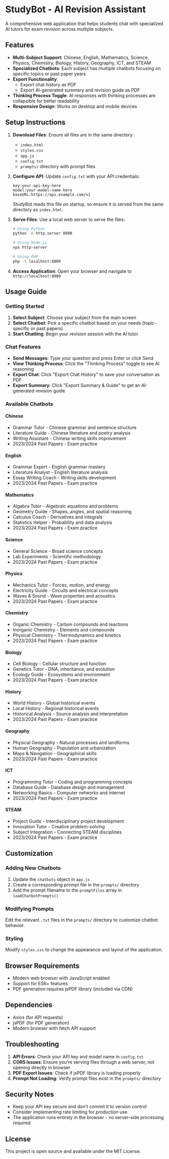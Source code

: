 # StudyBot - AI Revision Assistant

A comprehensive web application that helps students chat with specialized AI tutors for exam revision across multiple subjects.

## Features

- **Multi-Subject Support**: Chinese, English, Mathematics, Science, Physics, Chemistry, Biology, History, Geography, ICT, and STEAM
- **Specialized Chatbots**: Each subject has multiple chatbots focusing on specific topics or past paper years
- **Export Functionality**: 
  - Export chat history as PDF
  - Export AI-generated summary and revision guide as PDF
- **Thinking Process Toggle**: AI responses with thinking processes are collapsible for better readability
- **Responsive Design**: Works on desktop and mobile devices

## Setup Instructions

1. **Download Files**: Ensure all files are in the same directory:
   - `index.html`
   - `styles.css`
   - `app.js`
   - `config.txt`
   - `prompts/` directory with prompt files

2. **Configure API**: Update `config.txt` with your API credentials:
   ```
   key:your-api-key-here
   model:your-model-name-here
   baseURL:https://api.example.com/v1
   ```
   StudyBot reads this file on startup, so ensure it is served from the same directory as `index.html`.

3. **Serve Files**: Use a local web server to serve the files:
   ```bash
   # Using Python
   python -m http.server 8000
   
   # Using Node.js
   npx http-server
   
   # Using PHP
   php -S localhost:8000
   ```

4. **Access Application**: Open your browser and navigate to `http://localhost:8000`

## Usage Guide

### Getting Started
1. **Select Subject**: Choose your subject from the main screen
2. **Select Chatbot**: Pick a specific chatbot based on your needs (topic-specific or past papers)
3. **Start Chatting**: Begin your revision session with the AI tutor

### Chat Features
- **Send Messages**: Type your question and press Enter or click Send
- **View Thinking Process**: Click the "Thinking Process" toggle to see AI reasoning
- **Export Chat**: Click "Export Chat History" to save your conversation as PDF
- **Export Summary**: Click "Export Summary & Guide" to get an AI-generated revision guide

### Available Chatbots

#### Chinese
- Grammar Tutor - Chinese grammar and sentence structure
- Literature Guide - Chinese literature and poetry analysis
- Writing Assistant - Chinese writing skills improvement
- 2023/2024 Past Papers - Exam practice

#### English  
- Grammar Expert - English grammar mastery
- Literature Analyst - English literature analysis
- Essay Writing Coach - Writing skills development
- 2023/2024 Past Papers - Exam practice

#### Mathematics
- Algebra Tutor - Algebraic equations and problems
- Geometry Guide - Shapes, angles, and spatial reasoning
- Calculus Coach - Derivatives and integrals
- Statistics Helper - Probability and data analysis
- 2023/2024 Past Papers - Exam practice

#### Science
- General Science - Broad science concepts
- Lab Experiments - Scientific methodology
- 2023/2024 Past Papers - Exam practice

#### Physics
- Mechanics Tutor - Forces, motion, and energy
- Electricity Guide - Circuits and electrical concepts
- Waves & Sound - Wave properties and acoustics
- 2023/2024 Past Papers - Exam practice

#### Chemistry
- Organic Chemistry - Carbon compounds and reactions
- Inorganic Chemistry - Elements and compounds
- Physical Chemistry - Thermodynamics and kinetics
- 2023/2024 Past Papers - Exam practice

#### Biology
- Cell Biology - Cellular structure and function
- Genetics Tutor - DNA, inheritance, and evolution
- Ecology Guide - Ecosystems and environment
- 2023/2024 Past Papers - Exam practice

#### History
- World History - Global historical events
- Local History - Regional historical events
- Historical Analysis - Source analysis and interpretation
- 2023/2024 Past Papers - Exam practice

#### Geography
- Physical Geography - Natural processes and landforms
- Human Geography - Population and urbanization
- Maps & Navigation - Geographical skills
- 2023/2024 Past Papers - Exam practice

#### ICT
- Programming Tutor - Coding and programming concepts
- Database Guide - Database design and management
- Networking Basics - Computer networks and internet
- 2023/2024 Past Papers - Exam practice

#### STEAM
- Project Guide - Interdisciplinary project development
- Innovation Tutor - Creative problem-solving
- Subject Integration - Connecting STEAM disciplines
- 2023/2024 Past Papers - Exam practice

## Customization

### Adding New Chatbots
1. Update the `chatbots` object in `app.js`
2. Create a corresponding prompt file in the `prompts/` directory
3. Add the prompt filename to the `promptFiles` array in `loadChatbotPrompts()`

### Modifying Prompts
Edit the relevant `.txt` files in the `prompts/` directory to customize chatbot behavior.

### Styling
Modify `styles.css` to change the appearance and layout of the application.

## Browser Requirements

- Modern web browser with JavaScript enabled
- Support for ES6+ features
- PDF generation requires jsPDF library (included via CDN)

## Dependencies

- Axios (for API requests)
- jsPDF (for PDF generation)
- Modern browser with fetch API support

## Troubleshooting

1. **API Errors**: Check your API key and model name in `config.txt`
2. **CORS Issues**: Ensure you're serving files through a web server, not opening directly in browser
3. **PDF Export Issues**: Check if jsPDF library is loading properly
4. **Prompt Not Loading**: Verify prompt files exist in the `prompts/` directory

## Security Notes

- Keep your API key secure and don't commit it to version control
- Consider implementing rate limiting for production use
- The application runs entirely in the browser - no server-side processing required

## License

This project is open source and available under the MIT License.
